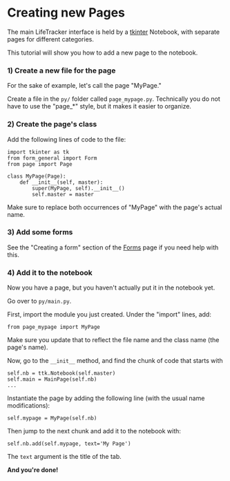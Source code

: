 # Creating new Pages

The main LifeTracker interface is held by a [tkinter]() Notebook, with separate
    pages for different categories.

This tutorial will show you how to add a new page to the notebook.

### 1) Create a new file for the page

For the sake of example, let's call the page "MyPage."

Create a file in the `py/` folder called `page_mypage.py`. Technically you do
    not have to use the "page_*" style, but it makes it easier to organize.

### 2) Create the page's class

Add the following lines of code to the file:

```
import tkinter as tk
from form_general import Form
from page import Page

class MyPage(Page):
    def __init__(self, master):
        super(MyPage, self).__init__()
        self.master = master
```

Make sure to replace both occurrences of "MyPage" with the page's actual name.

### 3) Add some forms

See the "Creating a form" section of the [Forms]() page if you need help with this.

### 4) Add it to the notebook

Now you have a page, but you haven't actually put it in the notebook yet.

Go over to `py/main.py`.

First, import the module you just created. Under the "import" lines, add:

```
from page_mypage import MyPage
```

Make sure you update that to reflect the file name and the class name (the
    page's name).

Now, go to the `__init__` method, and find the chunk of code that starts with

```
self.nb = ttk.Notebook(self.master)
self.main = MainPage(self.nb)
...
```

Instantiate the page by adding the following line (with the usual name modifications):

```
self.mypage = MyPage(self.nb)
```

Then jump to the next chunk and add it to the notebook with:

```
self.nb.add(self.mypage, text='My Page')
```

The `text` argument is the title of the tab.

**And you're done!**

